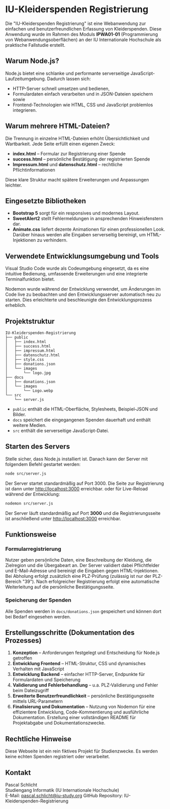 # IU-Kleiderspenden Registrierung

Die "IU-Kleiderspenden Registrierung" ist eine Webanwendung zur einfachen und benutzerfreundlichen Erfassung von Kleiderspenden. Diese Anwendung wurde im Rahmen des Moduls **IPWA01-01** (Programmierung von Webanwendungsoberflächen) an der IU Internationale Hochschule als praktische Fallstudie erstellt.

## Warum Node.js?
Node.js bietet eine schlanke und performante serverseitige JavaScript-Laufzeitumgebung. Dadurch lassen sich:

- HTTP-Server schnell umsetzen und bedienen,
- Formulardaten einfach verarbeiten und in JSON-Dateien speichern sowie
- Frontend-Technologien wie HTML, CSS und JavaScript problemlos integrieren.

## Warum mehrere HTML-Dateien?
Die Trennung in einzelne HTML-Dateien erhöht Übersichtlichkeit und Wartbarkeit. Jede Seite erfüllt einen eigenen Zweck:

- **index.html** – Formular zur Registrierung einer Spende
- **success.html** – persönliche Bestätigung der registrierten Spende
- **Impressum.html** und **datenschutz.html** – rechtliche Pflichtinformationen

Diese klare Struktur macht spätere Erweiterungen und Anpassungen leichter.

## Eingesetzte Bibliotheken
- **Bootstrap 5** sorgt für ein responsives und modernes Layout.
- **SweetAlert2** stellt Fehlermeldungen in ansprechenden Hinweisfenstern dar.
- **Animate.css** liefert dezente Animationen für einen professionellen Look.
Darüber hinaus werden alle Eingaben serverseitig bereinigt, um HTML-Injektionen zu verhindern.

## Verwendete Entwicklungsumgebung und Tools

Visual Studio Code wurde als Codeumgebung eingesetzt, da es eine intuitive Bedienung, umfassende Erweiterungen und eine integrierte Terminalfunktion bietet.

Nodemon wurde während der Entwicklung verwendet, um Änderungen im Code live zu beobachten und den Entwicklungsserver automatisch neu zu starten. Dies erleichterte und beschleunigte den Entwicklungsprozess erheblich.


## Projektstruktur
```text
IU-Kleiderspenden-Registrierung
├── public
│   ├── index.html
│   ├── success.html
│   ├── impressum.html
│   ├── datenschutz.html
│   ├── style.css
│   ├── donations.json
│   └── images
│       └── logo.jpg
├── docs
│   ├── donations.json
│   └── images
│       └── Logo.webp
└── src
    └── server.js
```
* `public` enthält die HTML-Oberfläche, Stylesheets, Beispiel‑JSON und Bilder.
* `docs` speichert die eingegangenen Spenden dauerhaft und enthält weitere Medien.
* `src` enthält die serverseitige JavaScript-Datei.

## Starten des Servers
Stelle sicher, dass Node.js installiert ist. Danach kann der Server mit folgendem Befehl gestartet werden:
```bash
node src/server.js
```

Der Server startet standardmäßig auf Port 3000. Die Seite zur Registrierung ist dann unter [http://localhost:3000](http://localhost:3000) erreichbar.
oder für Live-Reload während der Entwicklung:
```bash
nodemon src/server.js
```
Der Server läuft standardmäßig auf Port **3000** und die Registrierungsseite ist anschließend unter <http://localhost:3000> erreichbar.

## Funktionsweise
### Formularregistrierung
Nutzer geben persönliche Daten, eine Beschreibung der Kleidung, die Zielregion und die Übergabeart an. Der Server validiert dabei Pflichtfelder und E-Mail-Adresse und bereinigt die Eingaben gegen HTML-Injektionen. Bei Abholung erfolgt zusätzlich eine PLZ-Prüfung (zulässig ist nur der PLZ-Bereich "39"). Nach erfolgreicher Registrierung erfolgt eine automatische Weiterleitung auf die persönliche Bestätigungsseite.

### Speicherung der Spenden
Alle Spenden werden in `docs/donations.json` gespeichert und können dort bei Bedarf eingesehen werden.

## Erstellungsschritte (Dokumentation des Prozesses)
1. **Konzeption** – Anforderungen festgelegt und Entscheidung für Node.js getroffen
2. **Entwicklung Frontend** – HTML-Struktur, CSS und dynamisches Verhalten mit JavaScript
3. **Entwicklung Backend** – einfacher HTTP-Server, Endpunkte für Formulardaten und Speicherung
4. **Validierung und Fehlerbehandlung** – u.a. PLZ-Validierung und Fehler beim Dateizugriff
5. **Erweiterte Benutzerfreundlichkeit** – persönliche Bestätigungsseite mittels URL-Parametern
6. **Finalisierung und Dokumentation** – Nutzung von Nodemon für eine effizientere Entwicklung, Code-Kommentierung und ausführliche Dokumentation. Erstellung einer vollständigen README für Projektabgabe und Dokumentationszwecke.

## Rechtliche Hinweise
Diese Webseite ist ein rein fiktives Projekt für Studienzwecke. Es werden keine echten Spenden registriert oder verarbeitet.

## Kontakt
Pascal Schlicht  
Studiengang Informatik (IU Internationale Hochschule)  
E-Mail: pascal.schlicht@iu-study.org
GitHub Repository: IU-Kleiderspenden-Registrierung

